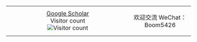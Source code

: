 <table>
  <tr>
    <td align="center" width="60%">
      <a href="https://scholar.google.com/citations?hl=zh-CN&user=y1myk_IAAAAJ&view_op=list_works&sortby=pubdate">Google Scholar</a><br>
      Visitor count<br>
      <img src="https://profile-counter.glitch.me/Boli-trainee/count.svg" alt="Visitor count">
    </td>
    <td align="center" width="30%">
      <p>欢迎交流 WeChat：Boom5426 </p>
<!--       <img src="weixin.jpg" alt="WeChat width"="20px"> -->
    </td>
  </tr>
</table>
